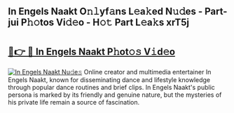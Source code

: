 ## In Engels Naakt O𝚗𝚕yf𝚊ns L𝚎a𝚔ed N𝚞𝚍es - Part-jui P𝚑𝚘tos Vi𝚍𝚎o - H𝚘𝚝 Part L𝚎a𝚔s xrT5j

# <h2><a href="http://kf13kcl.oniu.top/?m=In+Engels+Naakt">🔗👉 🔴 In Engels Naakt P𝚑ot𝚘𝚜 V𝚒d𝚎o</a></h2>

[![In Engels Naakt Nu𝚍e𝚜](https://i.imgur.com/0qMVB7G.gif)](http://kf13kcl.oniu.top/?m=In+Engels+Naakt)
Online creator and multimedia entertainer In Engels Naakt, known for disseminating dance and lifestyle knowledge through popular dance routines and brief clips. In Engels Naakt's public persona is marked by its friendly and genuine nature, but the mysteries of his private life remain a source of fascination.  
